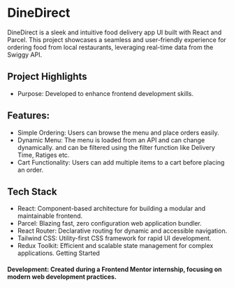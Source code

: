 # DineDirect
DineDirect is a sleek and intuitive food delivery app UI built with React and Parcel. This project showcases a seamless and user-friendly experience for ordering food from local restaurants, leveraging real-time data from the Swiggy API.

## Project Highlights
- Purpose: Developed to enhance frontend development skills.
## Features:
- Simple Ordering: Users can browse the menu and place orders easily.
- Dynamic Menu: The menu is loaded from an API and can change dynamically. and can be filtered using the filter function like Delivery Time, Ratiges etc.
- Cart Functionality: Users can add multiple items to a cart before placing an order.
## Tech Stack
- React: Component-based architecture for building a modular and maintainable frontend.
- Parcel: Blazing fast, zero configuration web application bundler.
- React Router: Declarative routing for dynamic and accessible navigation.
- Tailwind CSS: Utility-first CSS framework for rapid UI development.
- Redux Toolkit: Efficient and scalable state management for complex applications.
Getting Started

#### Development: Created during a Frontend Mentor internship, focusing on modern web development practices.